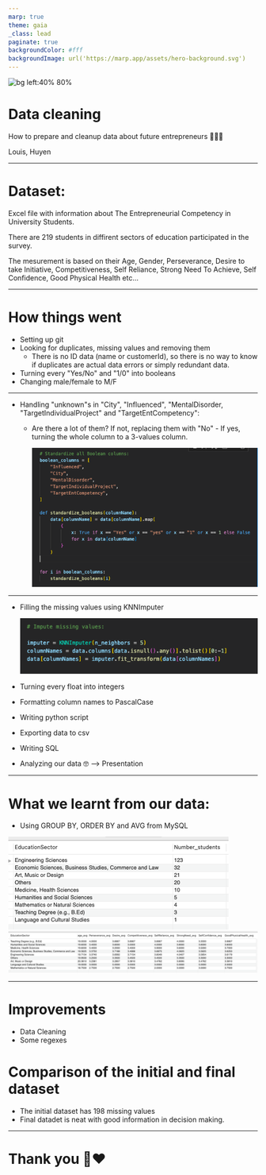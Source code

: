 ```yaml
---
marp: true
theme: gaia
_class: lead
paginate: true
backgroundColor: #fff
backgroundImage: url('https://marp.app/assets/hero-background.svg')
---
```


![bg left:40% 80%](https://i.pinimg.com/originals/52/f5/af/52f5afbce90358706fa48cee55d1ee43.gif)

# **Data cleaning**

How to prepare and cleanup data about future entrepreneurs 💪🧹🧼

Louis, Huyen

--- 

# Dataset:

Excel file with information about The Entrepreneurial Competency in University Students.

There are 219 students in diffirent sectors of education participated in the survey. 

The mesurement is based on their Age, Gender, Perseverance, Desire to take Initiative, Competitiveness, Self Reliance, Strong Need To Achieve, Self Confidence, Good Physical Health etc...


---
# How things went

- Setting up git
- Looking for duplicates, missing values and removing them
    - There is no ID data (name or customerId), so there is no way to know if duplicates are actual data errors or simply redundant data.
- Turning every "Yes/No" and "1/0" into booleans
- Changing male/female to M/F


---
- Handling "unknown"s in "City", "Influenced", "MentalDisorder, "TargetIndividualProject" and "TargetEntCompetency":
    - Are there a lot of them? If not, replacing them with "No" - If yes, turning the whole column to a 3-values column.

        ![Alt text](def_standardize.png)
---
- Filling the missing values using KNNImputer

    ![Alt text](KNN.png)
   
- Turning every float into integers
- Formatting column names to PascalCase
- Writing python script
- Exporting data to csv
- Writing SQL
- Analyzing our data 🤓 --> Presentation

--- 
# What we learnt from our data:
   - Using GROUP BY, ORDER BY and AVG from MySQL 

![Alt text](number_students.png)
![Alt text](avg.png)


---
# Improvements
- Data Cleaning
- Some regexes

# Comparison of the initial and final dataset
- The initial dataset has 198 missing values
- Final datadet is neat with good information in decision making.

---
# <!--fit--> Thank you 🙏❤️

